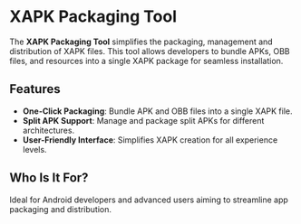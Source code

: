 # XAPK Packaging Tool

The **XAPK Packaging Tool** simplifies the packaging, management and distribution of XAPK files. This tool allows developers to bundle APKs, OBB files, and resources into a single XAPK package for seamless installation. 

## Features

- **One-Click Packaging**: Bundle APK and OBB files into a single XAPK file.
- **Split APK Support**: Manage and package split APKs for different architectures.
- **User-Friendly Interface**: Simplifies XAPK creation for all experience levels.

## Who Is It For?

Ideal for Android developers and advanced users aiming to streamline app packaging and distribution.
